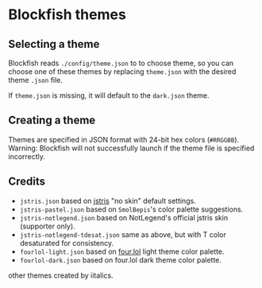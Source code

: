 # Blockfish themes

## Selecting a theme

Blockfish reads `./config/theme.json` to to choose theme, so you can choose one of these
themes by replacing `theme.json` with the desired theme `.json` file.

If `theme.json` is missing, it will default to the `dark.json` theme.

## Creating a theme

Themes are specified in JSON format with 24-bit hex colors (`#RRGGBB`). Warning: Blockfish
will not successfully launch if the theme file is specified incorrectly.

## Credits

- `jstris.json` based on [jstris](https://jstris.jezevec10.com/?play=3&mode=3)
  "no skin" default settings.
- `jstris-pastel.json` based on `SmolBepis`'s color palette suggestions.
- `jstris-notlegend.json` based on NotLegend's official jstris skin (supporter only).
- `jstris-notlegend-tdesat.json` same as above, but with T color desaturated for
  consistency.
- `fourlol-light.json` based on [four.lol](https://four.lol/methods/stsd#king-crimson)
  light theme color palette.
- `fourlol-dark.json` based on four.lol dark theme color palette.

other themes created by iitalics.
